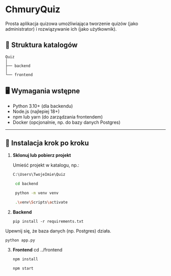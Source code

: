 # ChmuryQuiz

Prosta aplikacja quizowa umożliwiająca tworzenie quizów (jako administrator) i rozwiązywanie ich (jako użytkownik).

## 📂 Struktura katalogów
    Quiz
    │
    ├── backend
    │
    └── frontend

## 🖥️ Wymagania wstępne

- Python 3.10+ (dla backendu)
- Node.js (najlepiej 18+)
- npm lub yarn (do zarządzania frontendem)
- Docker (opcjonalnie, np. do bazy danych Postgres)

---

## 🔧 Instalacja krok po kroku

1. **Sklonuj lub pobierz projekt** 
   
   Umieść projekt w katalogu, np.:

   ```bash
   C:\Users\TwojeImie\Quiz

    cd backend

    python -m venv venv

    .\venv\Scripts\activate

2. **Backend**
    ```
    pip install -r requirements.txt

Upewnij się, że baza danych (np. Postgres) działa.

    
    python app.py


3. **Frontend**
cd ../frontend
    ```bash
    npm install

    npm start